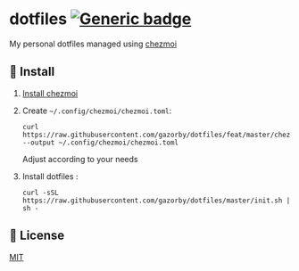 # dotfiles [![Generic badge](https://img.shields.io/badge/Version-v3.0.0-<COLOR>.svg)](https://shields.io/)

My personal dotfiles managed using [chezmoi](https://github.com/twpayne/chezmoi)

## 🚀 Install

1) [Install chezmoi](https://github.com/twpayne/chezmoi/blob/master/docs/INSTALL.md)

2) Create `~/.config/chezmoi/chezmoi.toml`:
   ```console
   curl https://raw.githubusercontent.com/gazorby/dotfiles/feat/master/chezmoi.toml.example --output ~/.config/chezmoi/chezmoi.toml
   ```
   Adjust according to your needs

3) Install dotfiles :
    ```console
    curl -sSL https://raw.githubusercontent.com/gazorby/dotfiles/master/init.sh | sh -
    ```

## 📝 License

[MIT](https://github.com/Gazorby/dotfiles/blob/master/LICENSE)
